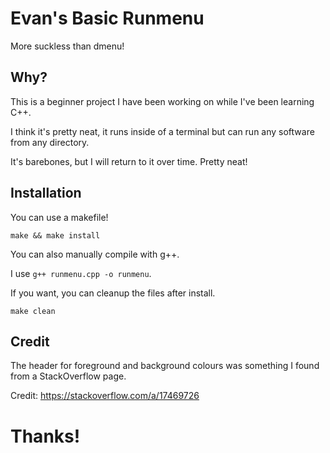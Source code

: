 # Evan's Basic Runmenu

More suckless than dmenu!

## Why?

This is a beginner project I have been working on while I've been learning C++. 

I think it's pretty neat, it runs inside of a terminal but can run any software from any directory.

It's barebones, but I will return to it over time. Pretty neat!

## Installation

You can use a makefile!

`make && make install`

You can also manually compile with g++.

I use `g++ runmenu.cpp -o runmenu`.

If you want, you can cleanup the files after install.

`make clean`

## Credit

The header for foreground and background colours was something I found from a StackOverflow page. 

Credit: https://stackoverflow.com/a/17469726

# Thanks!